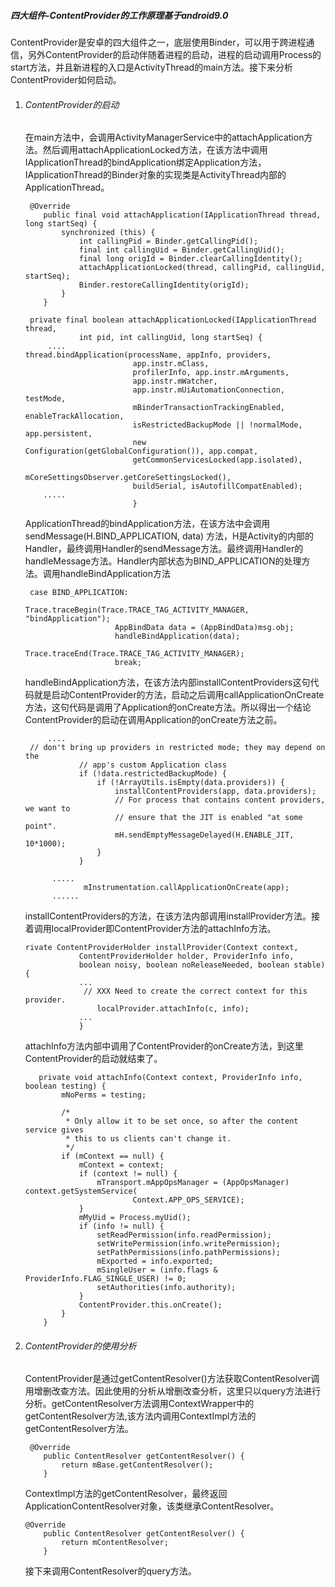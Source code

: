 ##### 四大组件-ContentProvider的工作原理基于android9.0

ContentProvider是安卓的四大组件之一，底层使用Binder，可以用于跨进程通信，另外ContentProvider的启动伴随着进程的启动，进程的启动调用Process的start方法，并且新进程的入口是ActivityThread的main方法。接下来分析ContentProvider如何启动。

1. ###### ContentProvider的启动

   在main方法中，会调用ActivityManagerService中的attachApplication方法。然后调用attachApplicationLocked方法，在该方法中调用IApplicationThread的bindApplication绑定Application方法，IApplicationThread的Binder对象的实现类是ActivityThread内部的ApplicationThread。

   ```
    @Override
       public final void attachApplication(IApplicationThread thread, long startSeq) {
           synchronized (this) {
               int callingPid = Binder.getCallingPid();
               final int callingUid = Binder.getCallingUid();
               final long origId = Binder.clearCallingIdentity();
               attachApplicationLocked(thread, callingPid, callingUid, startSeq);
               Binder.restoreCallingIdentity(origId);
           }
       }
   ```

   ```
    private final boolean attachApplicationLocked(IApplicationThread thread,
               int pid, int callingUid, long startSeq) {
        ....
   thread.bindApplication(processName, appInfo, providers,
                           app.instr.mClass,
                           profilerInfo, app.instr.mArguments,
                           app.instr.mWatcher,
                           app.instr.mUiAutomationConnection, testMode,
                           mBinderTransactionTrackingEnabled, enableTrackAllocation,
                           isRestrictedBackupMode || !normalMode, app.persistent,
                           new Configuration(getGlobalConfiguration()), app.compat,
                           getCommonServicesLocked(app.isolated),
                           mCoreSettingsObserver.getCoreSettingsLocked(),
                           buildSerial, isAutofillCompatEnabled);
       .....                    
                           }
   ```

   ApplicationThread的bindApplication方法，在该方法中会调用 sendMessage(H.BIND_APPLICATION, data) 方法，H是Activity的内部的Handler，最终调用Handler的sendMessage方法。最终调用Handler的handleMessage方法。Handler内部状态为BIND_APPLICATION的处理方法。调用handleBindApplication方法

   ```
    case BIND_APPLICATION:
                       Trace.traceBegin(Trace.TRACE_TAG_ACTIVITY_MANAGER, "bindApplication");
                       AppBindData data = (AppBindData)msg.obj;
                       handleBindApplication(data);
                       Trace.traceEnd(Trace.TRACE_TAG_ACTIVITY_MANAGER);
                       break;
   ```

   handleBindApplication方法，在该方法内部installContentProviders这句代码就是启动ContentProvider的方法，启动之后调用callApplicationOnCreate方法，这句代码是调用了Application的onCreate方法。所以得出一个结论ContentProvider的启动在调用Application的onCreate方法之前。

   ```
    	....
    // don't bring up providers in restricted mode; they may depend on the
               // app's custom Application class
               if (!data.restrictedBackupMode) {
                   if (!ArrayUtils.isEmpty(data.providers)) {
                       installContentProviders(app, data.providers);
                       // For process that contains content providers, we want to
                       // ensure that the JIT is enabled "at some point".
                       mH.sendEmptyMessageDelayed(H.ENABLE_JIT, 10*1000);
                   }
               }
   
         .....
                mInstrumentation.callApplicationOnCreate(app);
         ......
   ```

   installContentProviders的方法，在该方法内部调用installProvider方法。接着调用localProvider即ContentProvider方法的attachInfo方法。

   ```
   rivate ContentProviderHolder installProvider(Context context,
               ContentProviderHolder holder, ProviderInfo info,
               boolean noisy, boolean noReleaseNeeded, boolean stable) {
               ...
                // XXX Need to create the correct context for this provider.
                   localProvider.attachInfo(c, info);
               ...
               }
   ```

   attachInfo方法内部中调用了ContentProvider的onCreate方法，到这里ContentProvider的启动就结束了。

   ```
      private void attachInfo(Context context, ProviderInfo info, boolean testing) {
           mNoPerms = testing;
   
           /*
            * Only allow it to be set once, so after the content service gives
            * this to us clients can't change it.
            */
           if (mContext == null) {
               mContext = context;
               if (context != null) {
                   mTransport.mAppOpsManager = (AppOpsManager) context.getSystemService(
                           Context.APP_OPS_SERVICE);
               }
               mMyUid = Process.myUid();
               if (info != null) {
                   setReadPermission(info.readPermission);
                   setWritePermission(info.writePermission);
                   setPathPermissions(info.pathPermissions);
                   mExported = info.exported;
                   mSingleUser = (info.flags & ProviderInfo.FLAG_SINGLE_USER) != 0;
                   setAuthorities(info.authority);
               }
               ContentProvider.this.onCreate();
           }
       }
   ```

2. ###### ContentProvider的使用分析

   ContentProvider是通过getContentResolver()方法获取ContentResolver调用增删改查方法。因此使用的分析从增删改查分析，这里只以query方法进行分析。getContentResolver方法调用ContextWrapper中的getContentResolver方法,该方法内调用ContextImpl方法的getContentResolver方法。

   ```
    @Override
       public ContentResolver getContentResolver() {
           return mBase.getContentResolver();
       }
   ```

   ContextImpl方法的getContentResolver，最终返回ApplicationContentResolver对象，该类继承ContentResolver。

   ```
   @Override
       public ContentResolver getContentResolver() {
           return mContentResolver;
       }
   ```

   接下来调用ContentResolver的query方法。